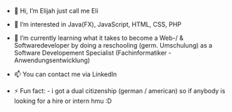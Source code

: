 - 👋 Hi, I’m Elijah just call me Eli
- 👀 I’m interested in Java(FX), JavaScript, HTML, CSS, PHP
- 🌱 I’m currently learning what it takes to become a Web-/ & Softwaredeveloper by doing a reschooling
  (germ. Umschulung) as a Software Developement Specialist (Fachinformatiker - Anwendungsentwicklung)

- 📫 You can contact me via LinkedIn
- ⚡ Fun fact:
               - i got a dual citizenship (german / american) so if anybody is looking for a hire or intern hmu :D

<!---
MrXNFE/MrXNFE is a ✨ special ✨ repository because its `README.md` (this file) appears on your GitHub profile.
You can click the Preview link to take a look at your changes.
--->
